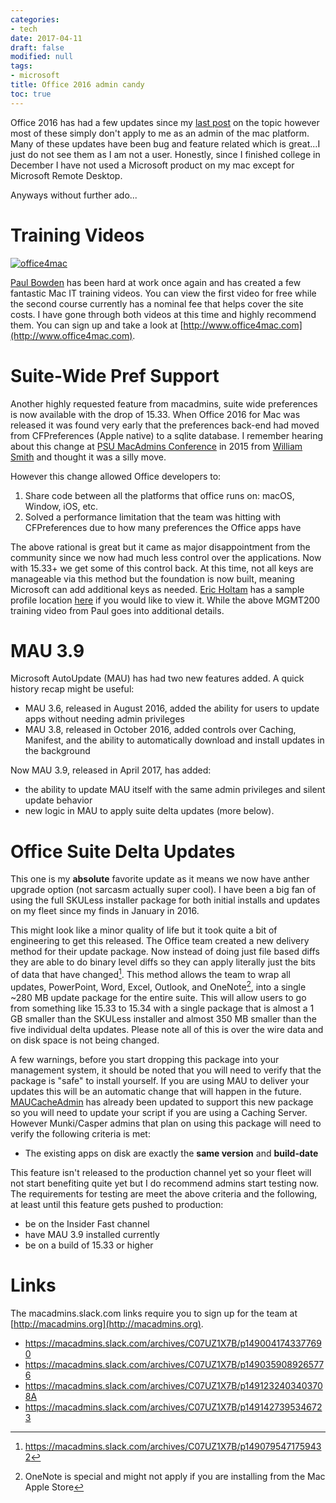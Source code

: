 ```yaml
---
categories:
- tech
date: 2017-04-11
draft: false
modified: null
tags:
- microsoft
title: Office 2016 admin candy
toc: true
---
```


Office 2016 has had a few updates since my [last post](/demystify-office2016/) on the topic however most of these simply don't apply to me as an admin of the mac platform. Many of these updates have been bug and feature related which is great...I just do not see them as I am not a user. Honestly, since I finished college in December I have not used a Microsoft product on my mac except for Microsoft Remote Desktop.

Anyways without further ado...

# Training Videos

[![office4mac](/images/2017-04-11/office4mac.png)](http://www.office4mac.com)

[Paul Bowden](https://twitter.com/mrexchange) has been hard at work once again and has created a few fantastic Mac IT training videos. You can view the first video for free while the second course currently has a nominal fee that helps cover the site costs. I have gone through both videos at this time and highly recommend them. You can sign up and take a look at [http://www.office4mac.com](http://www.office4mac.com).

# Suite-Wide Pref Support

Another highly requested feature from macadmins, suite wide preferences is now available with the drop of 15.33. When Office 2016 for Mac was released it was found very early that the preferences back-end had moved from CFPreferences (Apple native) to a sqlite database. I remember hearing about this change at [PSU MacAdmins Conference](http://macadmins.psu.edu/conference/) in 2015 from [William Smith](https://twitter.com/meck) and thought it was a silly move.

However this change allowed Office developers to:

1. Share code between all the platforms that office runs on: macOS, Window, iOS, etc.
1. Solved a performance limitation that the team was hitting with CFPreferences due to how many preferences the Office apps have

The above rational is great but it came as major disappointment from the community since we now had much less control over the applications. Now with 15.33+ we get some of this control back. At this time, not all keys are manageable via this method but the foundation is now built, meaning Microsoft can add additional keys as needed. [Eric Holtam](https://twitter.com/eholtam) has a sample profile location [here](https://gist.github.com/poundbangbash/58ec77648d3903c40332493bf260d901) if you would like to view it. While the above MGMT200 training video from Paul goes into additional details.


# MAU 3.9

Microsoft AutoUpdate (MAU) has had two new features added. A quick history recap might be useful:

* MAU 3.6, released in August 2016, added the ability for users to update apps without needing admin privileges
* MAU 3.8, released in October 2016, added controls over Caching, Manifest, and the ability to automatically download and install updates in the background

Now MAU 3.9, released in April 2017, has added:

* the ability to update MAU itself with the same admin privileges and silent update behavior
* new logic in MAU to apply suite delta updates (more below).


# Office Suite Delta Updates

This one is my **absolute** favorite update as it means we now have anther upgrade option (not sarcasm actually super cool). I have been a big fan of using the full SKULess installer package for both initial installs and updates on my fleet since my finds in January in 2016.

This might look like a minor quality of life but it took quite a bit of engineering to get this released. The Office team created a new delivery method for their update package. Now instead of doing just file based diffs they are able to do binary level diffs so they can apply literally just the bits of data that have changed[^1]. This method allows the team to wrap all updates, PowerPoint, Word, Excel, Outlook, and OneNote[^2], into a single ~280 MB update package for the entire suite. This will allow users to go from something like 15.33 to 15.34 with a single package that is almost a 1 GB smaller than the SKULess installer and almost 350 MB smaller than the five individual delta updates. Please note all of this is over the wire data and on disk space is not being changed.

A few warnings, before you start dropping this package into your management system, it should be noted that you will need to verify that the package is "safe" to install yourself. If you are using MAU to deliver your updates this will be an automatic change that will happen in the future. [MAUCacheAdmin](https://github.com/pbowden-msft/MAUCacheAdmin) has already been updated to support this new package so you will need to update your script if you are using a Caching Server. However Munki/Casper admins that plan on using this package will need to verify the following criteria is met:

* The existing apps on disk are exactly the **same version** and **build-date**


This feature isn't released to the production channel yet so your fleet will not start benefiting quite yet but I do recommend admins start testing now. The requirements for testing are meet the above criteria and the following, at least until this feature gets pushed to production:

* be on the Insider Fast channel
* have MAU 3.9 installed currently
* be on a build of 15.33 or higher


# Links
The macadmins.slack.com links require you to sign up for the team at [http://macadmins.org](http://macadmins.org).


* https://macadmins.slack.com/archives/C07UZ1X7B/p1490041743377690
* https://macadmins.slack.com/archives/C07UZ1X7B/p1490359089265776
* https://macadmins.slack.com/archives/C07UZ1X7B/p1491232403403708A
* https://macadmins.slack.com/archives/C07UZ1X7B/p1491427395346723

[^1]: https://macadmins.slack.com/archives/C07UZ1X7B/p1490795471759432
[^2]: OneNote is special and might not apply if you are installing from the Mac Apple Store
